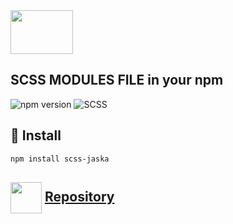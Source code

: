 <img src="https://upload.wikimedia.org/wikipedia/commons/thumb/9/96/Sass_Logo_Color.svg/1280px-Sass_Logo_Color.svg.png" width="100px" height="70px">

## SCSS MODULES FILE in your npm

![npm version](https://img.shields.io/badge/npm-v.1.2.2-red?style=for-the-badge&logo=npm)
![SCSS](https://img.shields.io/badge/SCSS-CC6699?style=for-the-badge&logo=sass&logoColor=white)

## 🌱 Install

```bash
npm install scss-jaska
```

## <img align=center src="https://upload.wikimedia.org/wikipedia/commons/thumb/a/ae/Github-desktop-logo-symbol.svg/2048px-Github-desktop-logo-symbol.svg.png" width="50"> [Repository](https://github.com/jasurhaydarovcode/npm-jaska)